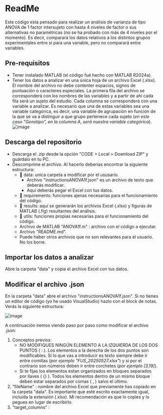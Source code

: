 # ReadMe
Este código esta pensado para realizar un análisis de varianza de tipo ANOVA de 1 factor intersujeto con hasta 4 niveles de factor o sus alternativas no paramétricas (no se ha probado con más de 4 niveles por el momento). Es decir, comparará los datos relativos a los distintos grupos experimentales entre si para una variable, pero no comparará entre variables.
## Pre-requisitos
- Tener instalado MATLAB (el código fué hecho con MATLAB R2024a).
- Tener los datos a analizar en una única hoja de un archivo Excel (.xlsx). El nombre del archivo no debe contenter espacios, signos de puntuación o caracteres especiales. La primera fila del archivo se corresponderá con los nombres de las variables y a partir de ahí cada fila será un sujeto del estudio. Cada columna se corresponderá con una variable a analizar. Es necesario que una de estas variables sea una variable categórica, es decir, una variable de agrupación en función de la que se va a distinguir a que grupo pertenece cada sujeto (*en este caso "Genotipo", en la columna A, será nuestra variable categórica*). ![image](https://github.com/user-attachments/assets/dec0a335-7cd0-432e-861e-5406c4d53b3e)
## Descarga del repositorio
- Descarga el .zip desde la opción "CODE > Local > Download ZIP" y guárdalo en tu PC.
- Descomprime el archivo. Al hacerlo deberías encontrar la siguiente estructura:
  - 📁 data: unica carpeta a modificar por el ususario.
    - Archivo "instructionsANOVA1f.json" es un archivo de texto que deberás modificar.
    - Aquí deberás pegar el Excel con tus datos.
  - 📁 requirements: funciones ajenas necesarias para el funcionamiento del código.
  - 📁 results: aquí se generarán los archivos Excel (.xlsx) y figuras de MATLAB (.fig) resultantes del análisis.
  - 📁 utils: funciones propias necesarias para el funcionamiento del código.
  - Archivo de MATLAB "ANOVA1f.m" : archivo con el código a ejecutar.
  - Archivo "README.md".
  - Puede haber otros archivos que no son relevantes para el usuario. No los borre.
 ## Importar los datos a analizar
 Abre la carpeta "data" y copia el archivo Excel con tus datos.
 ## Modificar el archivo .json
 En la carpeta "data" abre el archivo "instructionsANOVA1f.json". Si no tienes un editor de código (yo he usado VisualStudio) hazlo con el block de notas. Verás la siguiente estructura:
 
   ![image](https://github.com/user-attachments/assets/444dc0ea-cee4-4b63-8613-408184fab314)
   
 A continuación iremos viendo paso por paso como modificar el archivo .json:
   1. Conceptos previos:
      - NO MODIFIQUES NINGÚN ELEMENTO A LA IZQUIERDA DE LOS DOS PUNTOS ( : ). Los elementos a la derecha de los dos puntos son modificables. Si lo que vas a introducir es texto siempre debe ir entre comillas (*por ejemplo "FUS_20250527.xlsx"*) y si por el contrario son números deben ir entre corchetes (*por ejemplo [3,19]*).
      - Si te fijas los elementos estan organizados en bloques separados por llaves ( {} ). Todos los elementos dentro de un mismo bloque deben estar separados por comas ( , ) salvo el último.
   3. "fileName" : nombre del archivo Excel que previamente has copiado en la carpeta "data". Es importante que esté escrito exactamente igual, incluida la extensión (.xlsx). Mi recomendación es que lo copies y lo pegues en lugar de escribirlo.
   4. "target_columns" : 
